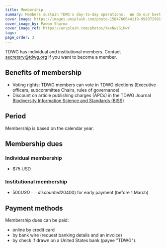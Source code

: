 ```yaml
---
title: Membership
summary: Members sustain TDWG's day-to-day operations.  We do our best to make progress efficiently.
cover_image: https://images.unsplash.com/photo-1504760644119-998372991f7c
cover_image_by: Pawan Sharma
cover_image_ref: https://unsplash.com/photos/XexNwsGiHwY
tags: 
page_order: 3
---
```


TDWG has individual and institutional members. Contact [secretary@tdwg.org](mailto:secretary@tdwg.org) if you want to become a member.

## Benefits of membership

* Voting rights:  TDWG members can vote in TDWG elections (Executive officers, subcommittee Chairs, rules of governance)
* Discount on article publishing charges (APCs) in the TDWG Journal [Biodiversity Information Science and Standards (BISS)]({filename}../../journal/index.md)

## Period

Membership is based on the calendar year.  

## Membership dues 

### Individual membership

* $75 USD

### Institutional membership

* $500 USD -- discounted 20% ($400) for early payment (before 1 March)

## Payment methods

Membership dues can be paid:

* online by credit card 
* by bank wire (request banking details and an invoice)
* by check if drawn on a United States bank (payee "TDWG"). 
